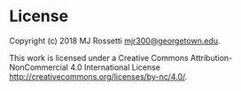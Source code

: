 # License

Copyright (c) 2018 MJ Rossetti <mjr300@georgetown.edu>.

This work is licensed under a Creative Commons Attribution-NonCommercial 4.0 International License <http://creativecommons.org/licenses/by-nc/4.0/>.
